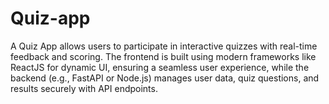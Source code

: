 # Quiz-app
A Quiz App allows users to participate in interactive quizzes with real-time feedback and scoring. The frontend is built using modern frameworks like ReactJS for dynamic UI, ensuring a seamless user experience, while the backend (e.g., FastAPI or Node.js) manages user data, quiz questions, and results securely with API endpoints.
